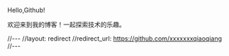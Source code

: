 Hello,Github!

欢迎来到我的博客！一起探索技术的乐趣。

//---
//layout: redirect
//redirect_url: https://github.com/xxxxxxxqiaoqiang
//---
